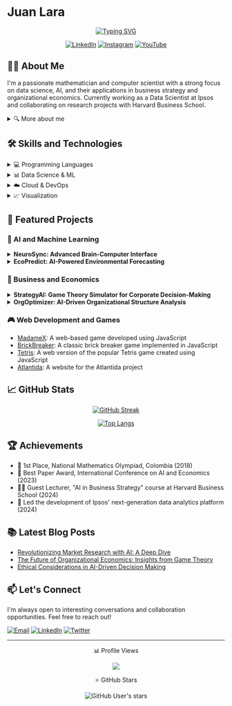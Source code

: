 # Juan Lara

<div align="center">

[![Typing SVG](https://readme-typing-svg.demolab.com?font=Fira+Code&size=22&duration=3000&pause=1000&color=F7DE15&center=true&vCenter=true&width=435&lines=Mathematician;Computer+Scientist;Data+Scientist;AI+Researcher)](https://git.io/typing-svg)

[![LinkedIn](https://img.shields.io/badge/LinkedIn-0077B5?style=for-the-badge&logo=linkedin&logoColor=white)](https://www.linkedin.com/in/juandavidlara/)
[![Instagram](https://img.shields.io/badge/Instagram-E4405F?style=for-the-badge&logo=instagram&logoColor=white)](https://www.instagram.com/juanlara.io/?hl=es-la)
[![YouTube](https://img.shields.io/badge/YouTube-FF0000?style=for-the-badge&logo=youtube&logoColor=white)](https://www.youtube.com/channel/UCk8OV8eN6lbwoJDCdKc42ew)

</div>

## 👨‍💻 About Me

I'm a passionate mathematician and computer scientist with a strong focus on data science, AI, and their applications in business strategy and organizational economics. Currently working as a Data Scientist at Ipsos and collaborating on research projects with Harvard Business School.

<details>
<summary>🔍 More about me</summary>

- 🔭 I'm currently working on advanced machine learning models and data pipelines at Ipsos
- 🌱 I'm continuously learning about Large Language Models (LLM) and Natural Language Processing (NLP)
- 👯 I'm looking to collaborate on innovative AI and data science projects
- 🎓 Dual degree holder: BSc in Mathematics and BSc in Computer Science from Universidad Nacional de Colombia
- 💼 Experience in both industry (Ipsos) and academia (Harvard Business School)
- 🌟 Awarded the "Total Ops Star Employee - LATAM" at Ipsos in 2024
- 🏆 Recipient of the Best Averages Scholarship for 10 consecutive semesters at Universidad Nacional de Colombia

</details>

## 🛠️ Skills and Technologies

<details>
<summary>💻 Programming Languages</summary>

![Python](https://img.shields.io/badge/Python-3776AB?style=for-the-badge&logo=python&logoColor=white)
![R](https://img.shields.io/badge/R-276DC3?style=for-the-badge&logo=r&logoColor=white)
![C++](https://img.shields.io/badge/C++-00599C?style=for-the-badge&logo=c%2B%2B&logoColor=white)
![SQL](https://img.shields.io/badge/SQL-4479A1?style=for-the-badge&logo=postgresql&logoColor=white)
![Julia](https://img.shields.io/badge/Julia-9558B2?style=for-the-badge&logo=julia&logoColor=white)

</details>

<details>
<summary>📊 Data Science & ML</summary>

![NumPy](https://img.shields.io/badge/NumPy-013243?style=for-the-badge&logo=numpy&logoColor=white)
![Pandas](https://img.shields.io/badge/Pandas-150458?style=for-the-badge&logo=pandas&logoColor=white)
![Scikit-learn](https://img.shields.io/badge/Scikit--learn-F7931E?style=for-the-badge&logo=scikit-learn&logoColor=white)
![TensorFlow](https://img.shields.io/badge/TensorFlow-FF6F00?style=for-the-badge&logo=tensorflow&logoColor=white)
![PyTorch](https://img.shields.io/badge/PyTorch-EE4C2C?style=for-the-badge&logo=pytorch&logoColor=white)
![Keras](https://img.shields.io/badge/Keras-D00000?style=for-the-badge&logo=keras&logoColor=white)
![SciPy](https://img.shields.io/badge/SciPy-8CAAE6?style=for-the-badge&logo=scipy&logoColor=white)

</details>

<details>
<summary>☁️ Cloud & DevOps</summary>

![GCP](https://img.shields.io/badge/Google_Cloud-4285F4?style=for-the-badge&logo=google-cloud&logoColor=white)
![AWS](https://img.shields.io/badge/Amazon_AWS-232F3E?style=for-the-badge&logo=amazon-aws&logoColor=white)
![Docker](https://img.shields.io/badge/Docker-2496ED?style=for-the-badge&logo=docker&logoColor=white)
![Git](https://img.shields.io/badge/Git-F05032?style=for-the-badge&logo=git&logoColor=white)
![Kubernetes](https://img.shields.io/badge/Kubernetes-326CE5?style=for-the-badge&logo=kubernetes&logoColor=white)
![MLflow](https://img.shields.io/badge/MLflow-0194E2?style=for-the-badge&logo=mlflow&logoColor=white)

</details>

<details>
<summary>📈 Visualization</summary>

![Matplotlib](https://img.shields.io/badge/Matplotlib-11557c?style=for-the-badge)
![Seaborn](https://img.shields.io/badge/Seaborn-3776AB?style=for-the-badge)
![Plotly](https://img.shields.io/badge/Plotly-3F4F75?style=for-the-badge&logo=plotly&logoColor=white)
![Tableau](https://img.shields.io/badge/Tableau-E97627?style=for-the-badge&logo=Tableau&logoColor=white)
![PowerBI](https://img.shields.io/badge/PowerBI-F2C811?style=for-the-badge&logo=Power%20BI&logoColor=black)
![D3.js](https://img.shields.io/badge/D3.js-F9A03C?style=for-the-badge&logo=d3.js&logoColor=white)

</details>

## 🚀 Featured Projects

### 🧠 AI and Machine Learning

<details>
<summary><strong>NeuroSync: Advanced Brain-Computer Interface</strong></summary>

A cutting-edge project combining EEG signal processing and deep learning to create a non-invasive brain-computer interface. This system allows users to control digital devices using thought patterns, with potential applications in assistive technology and human-computer interaction.

**Tech Stack:** Python, TensorFlow, Scikit-learn, Signal Processing Libraries
**[View Project](https://github.com/JuanLara18/NeuroSync)** (placeholder link)

</details>

<details>
<summary><strong>EcoPredict: AI-Powered Environmental Forecasting</strong></summary>

An innovative system that uses machine learning and satellite imagery to predict environmental changes and natural disasters. This project aims to provide early warnings for events like forest fires, floods, and droughts, contributing to better disaster preparedness and environmental conservation efforts.

**Tech Stack:** Python, PyTorch, Earth Engine API, GCP
**[View Project](https://github.com/JuanLara18/EcoPredict)** (placeholder link)

</details>

### 💼 Business and Economics

<details>
<summary><strong>StrategyAI: Game Theory Simulator for Corporate Decision-Making</strong></summary>

A sophisticated simulation platform that applies game theory principles to model and analyze complex corporate strategies. This tool helps businesses make data-driven decisions by simulating market dynamics, competitor behaviors, and optimal pricing strategies.

**Tech Stack:** Python, Julia, React, D3.js
**[View Project](https://github.com/JuanLara18/StrategyAI)** (placeholder link)

</details>

<details>
<summary><strong>OrgOptimizer: AI-Driven Organizational Structure Analysis</strong></summary>

An advanced tool that uses machine learning and network analysis to optimize organizational structures. By analyzing communication patterns, workflow efficiency, and team dynamics, OrgOptimizer provides actionable insights for improving company productivity and employee satisfaction.

**Tech Stack:** Python, NetworkX, Scikit-learn, Dash
**[View Project](https://github.com/JuanLara18/OrgOptimizer)** (placeholder link)

</details>

### 🎮 Web Development and Games

- [MadameX](https://juanlara18.github.io/MadameX/): A web-based game developed using JavaScript
- [BrickBreaker](https://juanlara18.github.io/BrickBreaker/): A classic brick breaker game implemented in JavaScript
- [Tetris](https://juanlara18.github.io/Tetris/): A web version of the popular Tetris game created using JavaScript
- [Atlantida](https://juanlara18.github.io/Atlantida-Web-Page/index.html): A website for the Atlantida project

## 📈 GitHub Stats

<div align="center">

[![GitHub Streak](https://github-readme-streak-stats.herokuapp.com/?user=JuanLara18&theme=dark)](https://git.io/streak-stats)

[![Top Langs](https://github-readme-stats.vercel.app/api/top-langs/?username=JuanLara18&layout=compact&theme=vision-friendly-dark)](https://github.com/anuraghazra/github-readme-stats)

</div>

## 🏆 Achievements

- 🥇 1st Place, National Mathematics Olympiad, Colombia (2018)
- 🏅 Best Paper Award, International Conference on AI and Economics (2023)
- 👨‍🏫 Guest Lecturer, "AI in Business Strategy" course at Harvard Business School (2024)
- 🚀 Led the development of Ipsos' next-generation data analytics platform (2024)

## 📚 Latest Blog Posts

<!-- BLOG-POST-LIST:START -->
- [Revolutionizing Market Research with AI: A Deep Dive](https://medium.com/@juanlara/revolutionizing-market-research-with-ai-a-deep-dive-123456)
- [The Future of Organizational Economics: Insights from Game Theory](https://medium.com/@juanlara/the-future-of-organizational-economics-insights-from-game-theory-789012)
- [Ethical Considerations in AI-Driven Decision Making](https://medium.com/@juanlara/ethical-considerations-in-ai-driven-decision-making-345678)
<!-- BLOG-POST-LIST:END -->

## 📫 Let's Connect

I'm always open to interesting conversations and collaboration opportunities. Feel free to reach out!

[![Email](https://img.shields.io/badge/Email-D14836?style=for-the-badge&logo=gmail&logoColor=white)](mailto:jlara@unal.edu.co)
[![LinkedIn](https://img.shields.io/badge/LinkedIn-0077B5?style=for-the-badge&logo=linkedin&logoColor=white)](https://www.linkedin.com/in/juandavidlara/)
[![Twitter](https://img.shields.io/badge/Twitter-1DA1F2?style=for-the-badge&logo=twitter&logoColor=white)](https://twitter.com/JuanLara_DS)

---

<div align="center">

📊 Profile Views

![](https://komarev.com/ghpvc/?username=JuanLara18&color=blueviolet) 

⭐ GitHub Stars 

![GitHub User's stars](https://img.shields.io/github/stars/JuanLara18?style=social)

</div>
